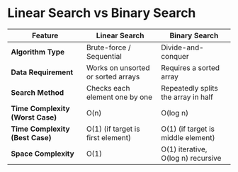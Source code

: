 # Linear Search vs Binary Search

| Feature                  | Linear Search                     | Binary Search                       |
|---------------------------|----------------------------------|-------------------------------------|
| **Algorithm Type**        | Brute-force / Sequential         | Divide-and-conquer                  |
| **Data Requirement**      | Works on unsorted or sorted arrays | Requires a sorted array            |
| **Search Method**         | Checks each element one by one   | Repeatedly splits the array in half |
| **Time Complexity (Worst Case)** | O(n)                           | O(log n)                            |
| **Time Complexity (Best Case)**  | O(1) (if target is first element) | O(1) (if target is middle element) |
| **Space Complexity**      | O(1)                             | O(1) iterative, O(log n) recursive |

